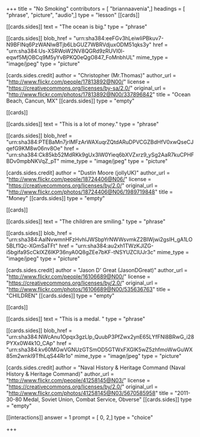 +++
title = "No Smoking"
contributors = [ "briannaavenia",]
headings = [ "phrase", "picture", "audio",]
type = "lesson"
[[cards]]

[[cards.sides]]
text = "The ocean is big."
type = "phrase"

[[cards.sides]]
blob_href = "urn:sha384:eeFGv3hLeiwIiPBkuv7-N9BFINq6PzWANlwBTjb6LbGUZ7WBRVdjuxODM51qks3y"
href = "urn:sha384:Us-XSRWoW2NV8QGRd9zRUVI0l-eqwf5MjOBCq9M5yYvBPKQ0eQgO847_FoMnbhUL"
mime_type = "image/jpeg"
type = "picture"

[cards.sides.credit]
author = "Christopher (Mr.Thomas)"
author_url = "http://www.flickr.com/people/17813892@N00/"
license = "https://creativecommons.org/licenses/by-sa/2.0/"
original_url = "http://www.flickr.com/photos/17813892@N00/337896842"
title = "Ocean Beach, Cancun, MX"
[[cards.sides]]
type = "empty"

[[cards]]

[[cards.sides]]
text = "This is a lot of money."
type = "phrase"

[[cards.sides]]
blob_href = "urn:sha384:PTEBaMn7jrIMFzArWAXuqrZQtdARuDPVCGZBdHfV0xwQseCJqefG9KM8w06nv8Oe"
href = "urn:sha384:Ck85kb52MdRKk9gUx3lW0Yieq6bXVZxrz9_ySg2AaR7kuCPHFBDv0mpbNKVqZ_pT"
mime_type = "image/jpeg"
type = "picture"

[cards.sides.credit]
author = "Dustin Moore (jollyUK)"
author_url = "http://www.flickr.com/people/18724406@N06/"
license = "https://creativecommons.org/licenses/by/2.0/"
original_url = "http://www.flickr.com/photos/18724406@N06/1989719848"
title = "Money"
[[cards.sides]]
type = "empty"

[[cards]]

[[cards.sides]]
text = "The children are smiling."
type = "phrase"

[[cards.sides]]
blob_href = "urn:sha384:AalNvwmnHFzHvhlJWSbpYrNWWsvmkZ2BIWjwi2gsIH_gA1LO5BLf1Qc-XGmSaTFt"
href = "urn:sha384:au2xh1TWzKJlZG-i5bgifa9ScCkIXZ6IKP36nyA0Q8gZEe7bKF-tNSYUZClUJr3c"
mime_type = "image/jpeg"
type = "picture"

[cards.sides.credit]
author = "Jason D' Great (JasonDGreat)"
author_url = "http://www.flickr.com/people/16106689@N00/"
license = "https://creativecommons.org/licenses/by/2.0/"
original_url = "http://www.flickr.com/photos/16106689@N00/535636763"
title = "CHILDREN"
[[cards.sides]]
type = "empty"

[[cards]]

[[cards.sides]]
text = "This is a medal. "
type = "phrase"

[[cards.sides]]
blob_href = "urn:sha384:NWcAnu1Opqx3gzLlp_QuubP3PfZwx2ynE65LYfFNl8BRwG_i28PYXx0W4k1O_CAp"
href = "urn:sha384:kv60MGwVGNUzGTSmOD5GTWxFXGlK5wZ5zhfmoWwGuWX85m2wnkI9TfhLqS44Rr1o"
mime_type = "image/jpeg"
type = "picture"

[cards.sides.credit]
author = "Naval History & Heritage Command (Naval History & Heritage Command)"
author_url = "http://www.flickr.com/people/41258145@N03/"
license = "https://creativecommons.org/licenses/by/2.0/"
original_url = "http://www.flickr.com/photos/41258145@N03/5670585958"
title = "2011-30-80 Medal, Soviet Union, Combat Service, Obverse"
[[cards.sides]]
type = "empty"

[[interactions]]
answer = 1
prompt = [ 0, 2,]
type = "choice"

+++
